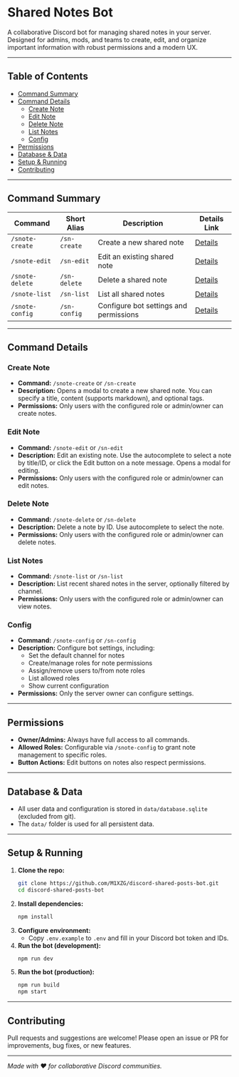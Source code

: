 # Shared Notes Bot

A collaborative Discord bot for managing shared notes in your server. Designed for admins, mods, and teams to create, edit, and organize important information with robust permissions and a modern UX.

---

## Table of Contents
- [Command Summary](#command-summary)
- [Command Details](#command-details)
  - [Create Note](#create-note)
  - [Edit Note](#edit-note)
  - [Delete Note](#delete-note)
  - [List Notes](#list-notes)
  - [Config](#config)
- [Permissions](#permissions)
- [Database & Data](#database--data)
- [Setup & Running](#setup--running)
- [Contributing](#contributing)

---

## Command Summary

| Command            | Short Alias | Description                                 | Details Link         |
|--------------------|-------------|---------------------------------------------|---------------------|
| `/snote-create`    | `/sn-create`| Create a new shared note                    | [Details](#create-note) |
| `/snote-edit`      | `/sn-edit`  | Edit an existing shared note                | [Details](#edit-note)   |
| `/snote-delete`    | `/sn-delete`| Delete a shared note                        | [Details](#delete-note) |
| `/snote-list`      | `/sn-list`  | List all shared notes                       | [Details](#list-notes)  |
| `/snote-config`    | `/sn-config`| Configure bot settings and permissions      | [Details](#config)      |

---

## Command Details

### Create Note
- **Command:** `/snote-create` or `/sn-create`
- **Description:** Opens a modal to create a new shared note. You can specify a title, content (supports markdown), and optional tags.
- **Permissions:** Only users with the configured role or admin/owner can create notes.

### Edit Note
- **Command:** `/snote-edit` or `/sn-edit`
- **Description:** Edit an existing note. Use the autocomplete to select a note by title/ID, or click the Edit button on a note message. Opens a modal for editing.
- **Permissions:** Only users with the configured role or admin/owner can edit notes.

### Delete Note
- **Command:** `/snote-delete` or `/sn-delete`
- **Description:** Delete a note by ID. Use autocomplete to select the note.
- **Permissions:** Only users with the configured role or admin/owner can delete notes.

### List Notes
- **Command:** `/snote-list` or `/sn-list`
- **Description:** List recent shared notes in the server, optionally filtered by channel.
- **Permissions:** Only users with the configured role or admin/owner can view notes.

### Config
- **Command:** `/snote-config` or `/sn-config`
- **Description:** Configure bot settings, including:
  - Set the default channel for notes
  - Create/manage roles for note permissions
  - Assign/remove users to/from note roles
  - List allowed roles
  - Show current configuration
- **Permissions:** Only the server owner can configure settings.

---

## Permissions
- **Owner/Admins:** Always have full access to all commands.
- **Allowed Roles:** Configurable via `/snote-config` to grant note management to specific roles.
- **Button Actions:** Edit buttons on notes also respect permissions.

---

## Database & Data
- All user data and configuration is stored in `data/database.sqlite` (excluded from git).
- The `data/` folder is used for all persistent data.

---

## Setup & Running
1. **Clone the repo:**
   ```sh
   git clone https://github.com/M1XZG/discord-shared-posts-bot.git
   cd discord-shared-posts-bot
   ```
2. **Install dependencies:**
   ```sh
   npm install
   ```
3. **Configure environment:**
   - Copy `.env.example` to `.env` and fill in your Discord bot token and IDs.
4. **Run the bot (development):**
   ```sh
   npm run dev
   ```
5. **Run the bot (production):**
   ```sh
   npm run build
   npm start
   ```

---

## Contributing
Pull requests and suggestions are welcome! Please open an issue or PR for improvements, bug fixes, or new features.

---

*Made with ❤️ for collaborative Discord communities.*
